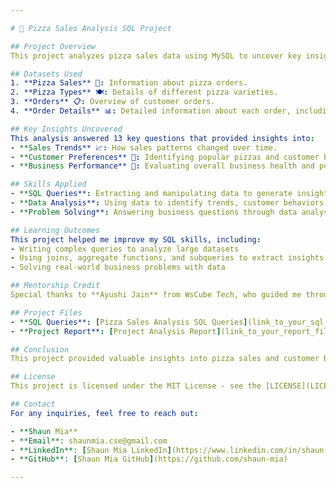 ```yaml
---

# 🍕 Pizza Sales Analysis SQL Project

## Project Overview
This project analyzes pizza sales data using MySQL to uncover key insights into sales performance, customer behavior, and overall business trends. By working with four datasets, I addressed 13 critical business questions that helped in understanding various aspects of pizza sales performance.

## Datasets Used
1. **Pizza Sales** 🍕: Information about pizza orders.
2. **Pizza Types** 🍽️: Details of different pizza varieties.
3. **Orders** 📋: Overview of customer orders.
4. **Order Details** 📊: Detailed information about each order, including quantities and sales.

## Key Insights Uncovered
This analysis answered 13 key questions that provided insights into:
- **Sales Trends** 📈: How sales patterns changed over time.
- **Customer Preferences** 🛒: Identifying popular pizzas and customer behaviors.
- **Business Performance** 💼: Evaluating overall business health and performance metrics.

## Skills Applied
- **SQL Queries**: Extracting and manipulating data to generate insights.
- **Data Analysis**: Using data to identify trends, customer behaviors, and performance metrics.
- **Problem Solving**: Answering business questions through data analysis.

## Learning Outcomes
This project helped me improve my SQL skills, including:
- Writing complex queries to analyze large datasets
- Using joins, aggregate functions, and subqueries to extract insights
- Solving real-world business problems with data

## Mentorship Credit
Special thanks to **Ayushi Jain** from WsCube Tech, who guided me throughout this project. Her mentorship played a crucial role in enhancing my understanding of SQL and data analysis.

## Project Files
- **SQL Queries**: [Pizza Sales Analysis SQL Queries](link_to_your_sql_file)
- **Project Report**: [Project Analysis Report](link_to_your_report_file)

## Conclusion
This project provided valuable insights into pizza sales and customer behaviors, helping businesses make data-driven decisions to improve sales and operational efficiency.

## License
This project is licensed under the MIT License - see the [LICENSE](LICENSE) file for details.

## Contact
For any inquiries, feel free to reach out:

- **Shaun Mia**
- **Email**: shaunmia.cse@gmail.com
- **LinkedIn**: [Shaun Mia LinkedIn](https://www.linkedin.com/in/shaun-mia/)
- **GitHub**: [Shaun Mia GitHub](https://github.com/shaun-mia)

---
```

